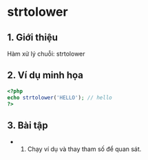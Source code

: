 # strtolower

## 1. Giới thiệu
Hàm xử lý chuỗi: strtolower

## 2. Ví dụ minh họa

```php
<?php
echo strtolower('HELLO'); // hello
?>
```

## 3. Bài tập
- 1. Chạy ví dụ và thay tham số để quan sát.
